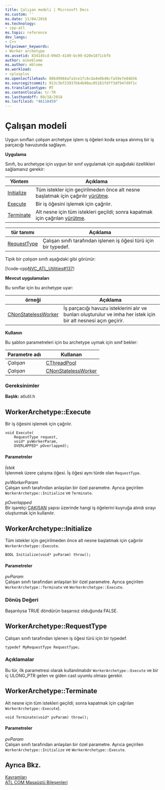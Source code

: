 ```yaml
---
title: Çalışan modeli | Microsoft Docs
ms.custom: ''
ms.date: 11/04/2016
ms.technology:
- cpp-atl
ms.topic: reference
dev_langs:
- C++
helpviewer_keywords:
- Worker archetype
ms.assetid: 834145cd-09d3-4149-bc99-620e1871cbfb
author: mikeblome
ms.author: mblome
ms.workload:
- cplusplus
ms.openlocfilehash: 80bd9984afa3ce1fc6cda4e0b48cfa59e7e84b56
ms.sourcegitcommit: 913c3bf23937b64b90ac05181fdff3df947d9f1c
ms.translationtype: MT
ms.contentlocale: tr-TR
ms.lasthandoff: 09/18/2018
ms.locfileid: "46118459"
---
```

# <a name="worker-archetype"></a>Çalışan modeli

Uygun sınıfları *çalışan* archetype işlem iş öğeleri koda sıraya alınmış bir iş parçacığı havuzunda sağlayın.

**Uygulama**

Sınıfı, bu archetype için uygun bir sınıf uygulamak için aşağıdaki özellikleri sağlamanız gerekir:

|Yöntem|Açıklama|
|------------|-----------------|
|[Initialize](#initialize)|Tüm istekler için geçirilmeden önce alt nesne başlatmak için çağırılır [yürütme](#execute).|
|[Execute](#execute)|Bir iş öğesini işlemek için çağrılır.|
|[Terminate](#terminate)|Alt nesne için tüm istekleri geçildi; sonra kapatmak için çağrılan [yürütme](#execute).|

|tür tanımı|Açıklama|
|-------------|-----------------|
|[RequestType](#requesttype)|Çalışan sınıfı tarafından işlenen iş öğesi türü için bir typedef.|

Tipik bir *çalışan* sınıfı aşağıdaki gibi görünür:

[!code-cpp[NVC_ATL_Utilities#137](../../atl/codesnippet/cpp/worker-archetype_1.cpp)]

**Mevcut uygulamaları**

Bu sınıflar için bu archetype uyar:

|örneği|Açıklama|
|-----------|-----------------|
|[CNonStatelessWorker](../../atl/reference/cnonstatelessworker-class.md)|İş parçacığı havuzu isteklerini alır ve bunları oluşturulur ve imha her istek için bir alt nesnesi açın geçirir.|

**Kullanın**

Bu şablon parametreleri için bu archetype uymak için sınıf bekler:

|Parametre adı|Kullanan|
|--------------------|-------------|
|*Çalışan*|[CThreadPool](../../atl/reference/cthreadpool-class.md)|
|*Çalışan*|[CNonStatelessWorker](../../atl/reference/cnonstatelessworker-class.md)|

### <a name="requirements"></a>Gereksinimler

**Başlık:** atlutil.h

## <a name="execute"></a>WorkerArchetype::Execute

Bir iş öğesini işlemek için çağrılır.

```
void Execute(
    RequestType request,  
    void* pvWorkerParam,  
    OVERLAPPED* pOverlapped);
```

#### <a name="parameters"></a>Parametreler

*İstek*<br/>
İşlenmek üzere çalışma öğesi. İş öğesi aynı türde olan `RequestType`.

*pvWorkerParam*<br/>
Çalışan sınıfı tarafından anlaşılan bir özel parametre. Ayrıca geçirilen `WorkerArchetype::Initialize` ve `Terminate`.

*pOverlapped*<br/>
Bir işaretçi [ÇAKIŞAN](/windows/desktop/api/minwinbase/ns-minwinbase-_overlapped) yapısı üzerinde hangi iş öğelerini kuyruğa alındı sırayı oluşturmak için kullanılır.

## <a name="initialize"></a> WorkerArchetype::Initialize

Tüm istekler için geçirilmeden önce alt nesne başlatmak için çağırılır `WorkerArchetype::Execute`.
```
BOOL Initialize(void* pvParam) throw();
```

#### <a name="parameters"></a>Parametreler

*pvParam*<br/>
Çalışan sınıfı tarafından anlaşılan bir özel parametre. Ayrıca geçirilen `WorkerArchetype::Terminate` ve `WorkerArchetype::Execute`.

### <a name="return-value"></a>Dönüş Değeri

Başarılıysa TRUE döndürün başarısız olduğunda FALSE.

## <a name="requesttype"></a> WorkerArchetype::RequestType

Çalışan sınıfı tarafından işlenen iş öğesi türü için bir typedef.

```
typedef MyRequestType RequestType;
```

### <a name="remarks"></a>Açıklamalar

Bu tür, ilk parametresi olarak kullanılmalıdır `WorkerArchetype::Execute` ve bir iç ULONG_PTR gelen ve giden cast uyumlu olması gerekir.

## <a name="terminate"></a> WorkerArchetype::Terminate

Alt nesne için tüm istekleri geçildi; sonra kapatmak için çağrılan `WorkerArchetype::Execute`).

```
void Terminate(void* pvParam) throw();
```

#### <a name="parameters"></a>Parametreler

*pvParam*<br/>
Çalışan sınıfı tarafından anlaşılan bir özel parametre. Ayrıca geçirilen `WorkerArchetype::Initialize` ve `WorkerArchetype::Execute`.

## <a name="see-also"></a>Ayrıca Bkz.

[Kavramları](../../atl/active-template-library-atl-concepts.md)<br/>
[ATL COM Masaüstü Bileşenleri](../../atl/atl-com-desktop-components.md)


